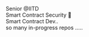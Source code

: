 Senior @IITD <br>
Smart Contract Security 🫡<br>
Smart Contract Dev..<br>
so many in-progress repos .....
